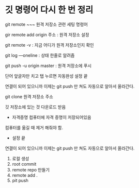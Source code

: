 # 깃 명령어 다시 한 번 정리

git remote ~~~ 원격 저장소 관련 세팅 명령어

gir remote add origin 주소 : 원격 저장소 설정

git remote -v : 지금 어디가 원격 저장소인지 확인

git log —oneline : 상태 한줄로 알려줌

git push -u origin master : 원격 저장소에 푸시

단어 앞글자만 치고 탭 누르면 자동완성
설정 끝

연결이 되어 있으니까 이제는 git push 만 쳐도 자동으로 알아서 올라간다.

git clone 원격 저장소 주소

깃 저장소에 있는 것 다운로드 받음

* 자격증명
컴퓨터에 자격 증명이 저장되어있음

컴퓨터를 옮길 때 제거 해줘야 함.

- 설정 끝

연결이 되어 있으니까 이제는 git push 만 쳐도 자동으로 알아서 올라간다. 

1. 로컬 생성
2. root commit
3. remote repo 만들기
4. remote add .
5. pit push